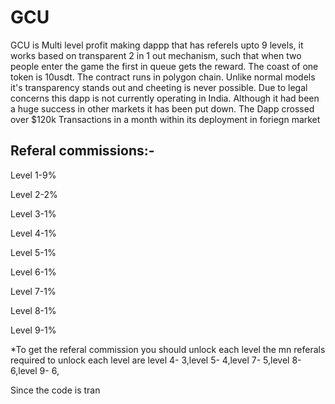 
<h1>GCU</h1>

<p> GCU is Multi level profit making dappp that has referels upto 9 levels, it works based on transparent 2 in 1 out mechanism, such that when two people enter the game the first in queue gets the reward. The coast of one token is 10usdt. The contract runs in polygon chain. Unlike normal models it's transparency stands out and cheeting is never possible. Due to legal concerns this dapp is not currently operating in India. Although it had been a huge success in other markets it has been put down. The Dapp crossed over $120k Transactions in a month within its deployment in foriegn market </p>
<h2>Referal commissions:-</h2>
<p>Level 1-9% </p>
<p>Level 2-2% </p>
<p>Level 3-1% </p>
<p>Level 4-1% </p>
<p>Level 5-1% </p>
<p>Level 6-1% </p>
<p>Level 7-1% </p>
<p>Level 8-1% </p>
<p>Level 9-1% </p>

<p>*To get the referal commission you should unlock each level the mn referals required to unlock each level are level 4- 3,level 5- 4,level 7- 5,level 8- 6,level 9- 6,</p>


<p>Since the code is tran</p>
